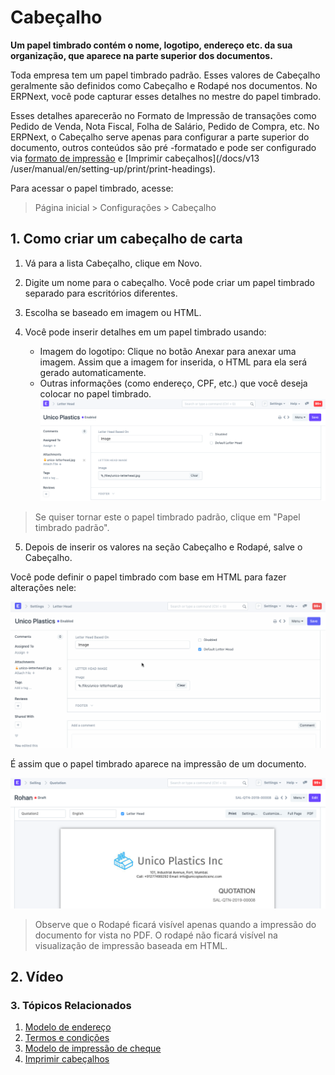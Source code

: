 # Cabeçalho


**Um papel timbrado contém o nome, logotipo, endereço etc. da sua organização, que aparece na parte superior dos documentos.**


Toda empresa tem um papel timbrado padrão. Esses valores de Cabeçalho geralmente são definidos como Cabeçalho e Rodapé nos documentos. No ERPNext, você pode capturar esses detalhes no mestre do papel timbrado.


Esses detalhes aparecerão no Formato de Impressão de transações como Pedido de Venda, Nota Fiscal, Folha de Salário, Pedido de Compra, etc. No ERPNext, o Cabeçalho serve apenas para configurar a parte superior do documento, outros conteúdos são pré -formatado e pode ser configurado via [formato de impressão](/docs/pt/setting-up/print/print-format) e [Imprimir cabeçalhos](/docs/v13 /user/manual/en/setting-up/print/print-headings).


Para acessar o papel timbrado, acesse:



> 
> Página inicial > Configurações > Cabeçalho
> 
> 
> 


## 1. Como criar um cabeçalho de carta


1. Vá para a lista Cabeçalho, clique em Novo.
2. Digite um nome para o cabeçalho. Você pode criar um papel timbrado separado para escritórios diferentes.
3. Escolha se baseado em imagem ou HTML.
4. Você pode inserir detalhes em um papel timbrado usando:


	* Imagem do logotipo: Clique no botão Anexar para anexar uma imagem. Assim que a imagem for inserida, o HTML para ela será gerado automaticamente.
	* Outras informações (como endereço, CPF, etc.) que você deseja colocar no papel timbrado.![Print Heading](/files/letter-head.png)



> 
> Se quiser tornar este o papel timbrado padrão, clique em "Papel timbrado padrão".
> 
> 
>
5. Depois de inserir os valores na seção Cabeçalho e Rodapé, salve o Cabeçalho.


Você pode definir o papel timbrado com base em HTML para fazer alterações nele:


![Cabeçalho baseado em](/files/letter-head-based-on.gif)


É assim que o papel timbrado aparece na impressão de um documento.


![Print Heading](/files/letter-head-1.png)



> 
> Observe que o Rodapé ficará visível apenas quando a impressão do documento for vista no PDF. O rodapé não ficará visível na visualização de impressão baseada em HTML.
> 
> 
> 


## 2. Vídeo






### 3. Tópicos Relacionados


1. [Modelo de endereço](/docs/pt/setting-up/print/address-template)
2. [Termos e condições](/docs/pt/setting-up/print/terms-and-conditions)
3. [Modelo de impressão de cheque](/docs/pt/setting-up/print/cheque-print-template)
4. [Imprimir cabeçalhos](/docs/pt/setting-up/print/print-headings)
